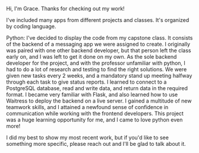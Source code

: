 Hi, I'm Grace. Thanks for checking out my work!

I've included many apps from different projects and classes. It's organized by coding language. 

Python: I've decided to display the code from my capstone class. It consists of the backend of a messaging app we were assigned to create. 
I originally was paired with one other backend developer, but that person left the class early on, and I was left to get it done on my own.
As the sole backend developer for the project, and with the professor unfamiliar with python, I had to do a lot of research and testing to find the right solutions.
We were given new tasks every 2 weeks, and a mandatory stand up meeting halfway through each task to give status reports. 
I learned to connect to a PostgreSQL database, read and write data, and return data in the required format. 
I became very familiar with Flask, and also learned how to use Waitress to deploy the backend on a live server. 
I gained a multitude of new teamwork skills, and I attained a newfound sense of confidence in communication while working with the frontend developers.
This project was a huge learning opportunity for me, and I came to love python even more!


I did my best to show my most recent work, but if you'd like to see something more specific, please reach out and I'll be glad to talk about it.

